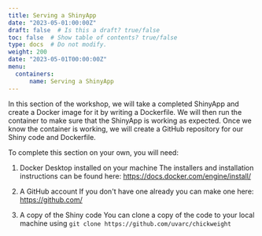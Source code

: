 ```yaml
---
title: Serving a ShinyApp
date: "2023-05-01:00:00Z"
draft: false  # Is this a draft? true/false
toc: false  # Show table of contents? true/false
type: docs  # Do not modify.
weight: 200
date: "2023-05-01T00:00:00Z"
menu:
  containers:
      name: Serving a ShinyApp
---
```


In this section of the workshop, we will take a completed ShinyApp and create a Docker image for it by writing a Dockerfile. We will then run the container to make sure that the ShinyApp is working as expected. Once we know the container is working, we will create a GitHub repository for our Shiny code and Dockerfile.

To complete this section on your own, you will need:

1. Docker Desktop installed on your machine
    The installers and installation instructions can be found here: https://docs.docker.com/engine/install/

2. A GitHub account
    If you don't have one already you can make one here: https://github.com/

3. A copy of the Shiny code
    You can clone a copy of the code to your local machine using `git clone https://github.com/uvarc/chickweight`